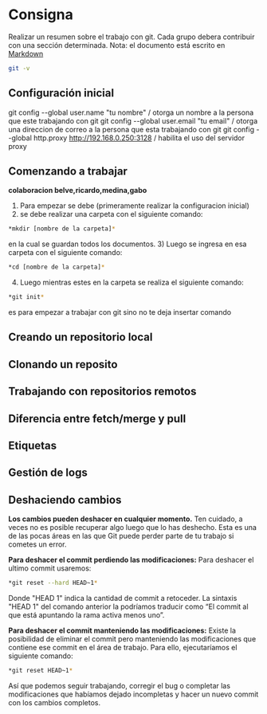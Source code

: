 # Consigna
Realizar un resumen sobre el trabajo con git. Cada grupo debera contribuir con una sección determinada. 
Nota: el documento está escrito en [Markdown](https://guides.github.com/features/mastering-markdown/)

```bash
git -v 
```


## Configuración inicial
git config --global user.name "tu nombre" / otorga un nombre a la persona que este trabajando con git 
git config --global user.email "tu email" / otorga una direccion de correo a la persona que esta trabajando con git 
git config --global http.proxy http://192.168.0.250:3128 / habilita el uso del servidor proxy 

## Comenzando a trabajar
 **colaboracion belve,ricardo,medina,gabo**
1) Para empezar se debe (primeramente realizar la configuracion inicial)
2) se debe realizar una carpeta con el siguiente comando: 
```bash
*mkdir [nombre de la carpeta]*
```
en la cual se guardan todos los documentos.
3) Luego se ingresa en esa carpeta con el siguiente comando: 
```bash
*cd [nombre de la carpeta]*
```
4) Luego mientras estes en la carpeta se realiza el siguiente comando:
```bash
*git init*
```
es para empezar a trabajar con git sino no te deja insertar comando

## Creando un repositorio local



## Clonando un reposito



## Trabajando con repositorios remotos 



## Diferencia entre fetch/merge y pull



## Etiquetas



## Gestión de logs



## Deshaciendo cambios
**Los cambios pueden deshacer en cualquier momento.**
Ten cuidado, a veces no es posible recuperar algo luego que lo has deshecho. Esta es una de las pocas áreas en las que Git puede perder parte de tu trabajo si cometes un error.

**Para deshacer el commit perdiendo las modificaciones:**
Para deshacer el ultimo commit usaremos:

```bash
*git reset --hard HEAD~1*
```
Donde "HEAD 1" indica la cantidad de commit a retoceder.
La sintaxis "HEAD 1" del comando anterior la podríamos traducir como “El commit al que está apuntando la rama activa menos uno”.

**Para deshacer el commit manteniendo las modificaciones:**
Existe la posibilidad de eliminar el commit pero manteniendo las modificaciones que contiene ese commit en el área de trabajo. 
Para ello, ejecutaríamos el siguiente comando: 

```bash
*git reset HEAD~1*
```

Así que podemos seguir trabajando, corregir el bug o completar las modificaciones que habíamos dejado incompletas y hacer un nuevo commit con los cambios completos.